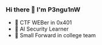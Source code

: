 ### Hi there 👋 I'm P3ngu1nW

- 🔭 CTF WEBer in 0x401
- 🌱 AI Security Learner
- 🏀 Small Forward in college team


<!--
**P3ngu1nW/P3ngu1nW** is a ✨ _special_ ✨ repository because its `README.md` (this file) appears on your GitHub profile.

Here are some ideas to get you started:

- 🔭 I’m currently working on ...
- 🌱 I’m currently learning ...
- 👯 I’m looking to collaborate on ...
- 🤔 I’m looking for help with ...
- 💬 Ask me about ...
- 📫 How to reach me: ...
- 😄 Pronouns: ...
- ⚡ Fun fact: ...
-->
